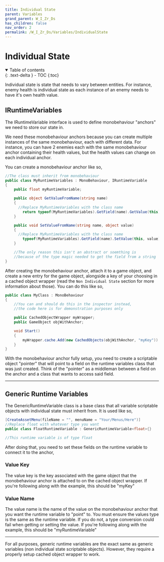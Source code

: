 ```yaml
---
title: Individual State
parent: Variables
grand_parent: W_I_Zr_Ds
has_children: false
nav_order: 2
permalink: /W_I_Zr_Ds/Variables/IndividualState
---
```

# Individual State
<details open markdown="block">
  <summary>
    Table of contents
  </summary>
  {: .text-delta }
- TOC
{:toc}
</details>

Individual state is state that needs to vary between entities. For instance, enemy health is individual state as each instance of an enemy needs to have it's own health value.

## IRuntimeVariables
The IRuntimeVariable interface is used to define monobehaviour "anchors" we need to store our state in. 

We need these monobehaviour anchors because you can create multiple instances of the same monobehaviour, each with different data. For instance, you can have 2 enemies each with the same monobehaviour anchor containing their health values, but the health values can change on each individual anchor. 

You can create a monobehaviour anchor like so,

```c#
//The class must inherit from monobehaviour
public class MyRuntimeVariables : MonoBehaviour, IRuntimeVariable
{
    public float myRuntimeVariable;

    public object GetValueFromName(string name)
    {
      //Replace MyRuntimeVariables with the class name
        return typeof(MyRuntimeVariables).GetField(name).GetValue(this);
    }

    public void SetValueFromName(string name, object value)
    {
      //Replace MyRuntimeVariables with the class name
        typeof(MyRuntimeVariables).GetField(name).SetValue(this, value);
    }

    //The only reason this isn't an abstract or soemthing is 
    //because of the type magic needed to get the field from a string
}
```
After creating the monobehaviour anchor, attach it to a game object, and create a new entry for the game object, alongside a key of your choosing in a cached object wrapper (read the ```Non Individual State``` section for more information about those). You can do this like so,

```c#
public class MyClass : MonoBehaviour
{
    //You can and should do this in the inspector instead, 
    //the code here is for demonstration purposes only

    public CachedObjectWrapper myWrapper;
    public GameObject objWithAnchor;

    void Start()
    {
        myWrapper.cache.Add(new CachedObjects(objWithAnchor, "myKey"))
    }
}
```

With the monobehaviour anchor fully setup, you need to create a scriptable object "pointer" that will point to a field on the runtime variables class that was just created. Think of the "pointer" as a middleman between a field on the anchor and a class that wants to access said field.

---

## Generic Runtime Variables
The GenericRuntimeVariable class is a base class that all variable scriptable objects with individual state must inherit from. It is used like so,

```c#
[CreateAssetMenu(fileName = "", menuName = "Your/Menus/Here")]
//Replace float with whatever type you want
public class FloatRuntimeVariable : GenericRuntimeVariable<float>{}

//This runtime variable is of type float
```

After doing that, you need to set these fields on the runtime variable to connect it to the anchor,

### Value Key
The value key is the key associated with the game object that the monobehaviour anchor is attached to on the cached object wrapper. If you're following along with the example, this should be "myKey"

### Value Name
The value name is the name of the value on the monobehaviour anchor that you want the runtime variable to "point" to. You must ensure the values type is the same as the runtime variable. If you do not, a type conversion could fail when getting or setting the value. If you're following along with the example, this should be "myRuntimeVariable"

---

For all purposes, generic runtime variables are the exact same as generic variables (non individual state scriptable objects). However, they require a properly setup cached object wrapper to work.


